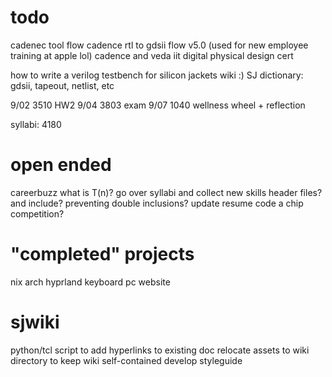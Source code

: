 # todo


cadenec tool flow cadence rtl to gdsii flow v5.0 (used for new employee training at apple lol)
cadence and veda iit digital physical design cert

how to write a verilog testbench for silicon jackets wiki :)
SJ dictionary: gdsii, tapeout, netlist, etc






9/02    3510 HW2
9/04    3803 exam
9/07    1040 wellness wheel + reflection


syllabi:
4180



# open ended
careerbuzz
what is T(n)?
go over syllabi and collect new skills
header files? and include? preventing double inclusions?
update resume
code a chip competition?



# "completed" projects
nix
arch
hyprland
keyboard
pc
website

# sjwiki
python/tcl script to add hyperlinks to existing doc
relocate assets to wiki directory to keep wiki self-contained
develop styleguide